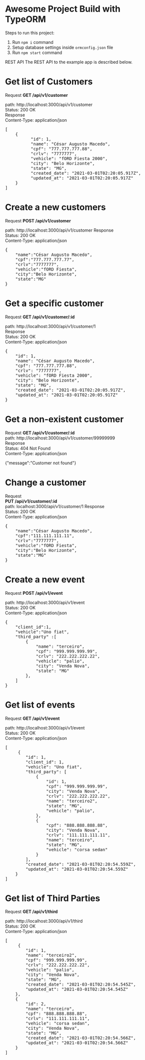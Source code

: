 # Awesome Project Build with TypeORM

Steps to run this project:

1. Run `npm i` command
2. Setup database settings inside `ormconfig.json` file
3. Run `npm start` command

REST API 
The REST API to the example app is described below.

# Get list of Customers
Request
<b>GET /api/v1/customer</b>

path: http://localhost:3000/api/v1/customer
</br>
Status: 200 OK
</br>
Response
</br>
Content-Type: application/json
<pre>
[
    {
          "id": 1,
          "name": "César Augusto Macedo",
          "cpf": "777.777.777.88",
          "crlv": "7777777",
          "vehicle": "fORD Fiesta 2000",
          "city": "Belo Horizonte",
          "state": "MG",
          "created_date": "2021-03-01T02:20:05.917Z",
          "updated_at": "2021-03-01T02:20:05.917Z"
    }
]
</pre>
# Create a new customers
Request
<b>POST /api/v1/customer</b>

path: http://localhost:3000/api/v1/customer
Response </br>
Status: 200 OK </br>
Content-Type: application/json </br>
<pre>
{
    "name":"César Augusto Macedo",
    "cpf":"777.777.777.77",
    "crlv":"7777777",
    "vehicle":"fORD Fiesta",
    "city":"Belo Horizonte",
    "state":"MG"
}
</pre>
# Get a specific customer
Request
<b>GET /api/v1/customer/:id</b>

path: http://localhost:3000/api/v1/customer/1</br>
Response</br>
Status: 200 OK</br>
Content-Type: application/json</br>
<pre>
{
    "id": 1,
    "name": "César Augusto Macedo",
    "cpf": "777.777.777.88",
    "crlv": "7777777",
    "vehicle": "fORD Fiesta 2000",
    "city": "Belo Horizonte",
    "state": "MG",
    "created_date": "2021-03-01T02:20:05.917Z",
    "updated_at": "2021-03-01T02:20:05.917Z"
}
</pre>
# Get a non-existent customer
Request
<b>GET /api/v1/customer/:id</b></br>
path: http://localhost:3000/api/v1/customer/99999999 </br>
Response </br>
Status: 404 Not Found </br>
Content-Type: application/json </br>

{"message":"Customer not found"}

# Change a customer
Request</br>
<b>PUT /api/v1/customer/:id</b></br>
path: localhost:3000/api/v1/customer/1
Response</br>
Status: 200 OK</br>
Content-Type: application/json</br>
<pre>
{
    "name":"César Augusto Macedo",
    "cpf":"111.111.111.11",
    "crlv":"7777777",
    "vehicle":"fORD Fiesta",
    "city":"Belo Horizonte",
    "state":"MG"
}
</pre>
# Create a new event
Request
<b>POST /api/v1/event</b></br>

path:  http://localhost:3000/api/v1/event </br>
Status: 200 OK </br>
Content-Type: application/json </br>
<pre>
{
    "client_id":1,
    "vehicle":"Uno fiat",
    "third_party" :[
        { 
            "name": "terceiro", 
            "cpf": "999.999.999.99",
            "crlv": "222.222.222.22",    
            "vehicle": "palio",
            "city": "Venda Nova",
            "state": "MG"
        },
    ]
}
</pre>

# Get list of events
Request
<b>GET /api/v1/event</b></br>

path: http://localhost:3000/api/v1/event </br>
Status: 200 OK </br>
Content-Type: application/json </br>
<pre>
[
     {
        "id": 1,
        "client_id": 1,
        "vehicle": "Uno fiat",
        "third_party": [
            {
                "id": 1,
                "cpf": "999.999.999.99",
                "city": "Venda Nova",
                "crlv": "222.222.222.22",
                "name": "terceiro2",
                "state": "MG",
                "vehicle": "palio",
            },
            {
                "cpf": "888.888.888.88",
                "city": "Venda Nova",
                "crlv": "111.111.111.11",
                "name": "terceiro",
                "state": "MG",
                "vehicle": "corsa sedan"
            }
        ],
        "created_date": "2021-03-01T02:20:54.559Z",
        "updated_at": "2021-03-01T02:20:54.559Z"
    }
]
</pre>
# Get list of Third Parties
Request
<b>GET /api/v1/third</b> </br>

path: http://localhost:3000/api/v1/third </br>
Status: 200 OK </br>
Content-Type: application/json </br>
<pre>
[
     {
        "id": 1,
        "name": "terceiro2",
        "cpf": "999.999.999.99",
        "crlv": "222.222.222.22",
        "vehicle": "palio",
        "city": "Venda Nova",
        "state": "MG",
        "created_date": "2021-03-01T02:20:54.545Z",
        "updated_at": "2021-03-01T02:20:54.545Z"
    },
    {
        "id": 2,
        "name": "terceiro",
        "cpf": "888.888.888.88",
        "crlv": "111.111.111.11",
        "vehicle": "corsa sedan",
        "city": "Venda Nova",
        "state": "MG",
        "created_date": "2021-03-01T02:20:54.566Z",
        "updated_at": "2021-03-01T02:20:54.566Z"
    }
]
</pre>
